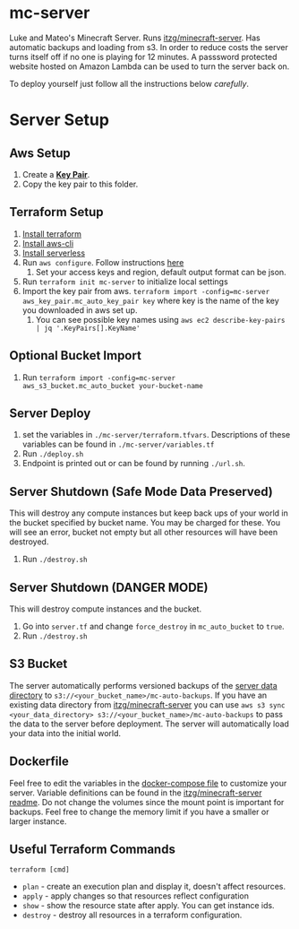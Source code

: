 # mc-server

Luke and Mateo's Minecraft Server. Runs [itzg/minecraft-server](https://github.com/itzg/dockerfiles/tree/master/minecraft-server). Has automatic backups and loading from s3. In order to reduce costs the server turns itself off if no one is playing for 12 minutes. A passsword protected website hosted on Amazon Lambda can be used to turn the server back on.

To deploy yourself just follow all the instructions below *carefully*.

# Server Setup

## Aws Setup

1. Create a [**Key Pair**](https://docs.aws.amazon.com/AWSEC2/latest/UserGuide/ec2-key-pairs.html#having-ec2-create-your-key-pair).
2. Copy the key pair to this folder.

## Terraform Setup

1. [Install terraform](https://learn.hashicorp.com/terraform/getting-started/install.html)
2. [Install aws-cli](https://docs.aws.amazon.com/cli/latest/userguide/cli-chap-install.html)
3. [Install serverless](https://serverless.com/framework/docs/getting-started/)
4. Run `aws configure`. Follow instructions [here](https://docs.aws.amazon.com/cli/latest/userguide/cli-chap-configure.html)
   1. Set your access keys and region, default output format can be json.
5. Run `terraform init mc-server` to initialize local settings
6. Import the key pair from aws. `terraform import -config=mc-server aws_key_pair.mc_auto_key_pair key` where key is the name of the key you downloaded in aws set up.
   1. You can see possible key names using `aws ec2 describe-key-pairs | jq '.KeyPairs[].KeyName'`

## Optional Bucket Import

1. Run `terraform import -config=mc-server aws_s3_bucket.mc_auto_bucket your-bucket-name`

## Server Deploy

1. set the variables in `./mc-server/terraform.tfvars`. Descriptions of these variables can be found in `./mc-server/variables.tf`
2. Run `./deploy.sh`
3. Endpoint is printed out or can be found by running `./url.sh`.

## Server Shutdown (Safe Mode Data Preserved)
This will destroy any compute instances but keep back ups of your world in the bucket specified by bucket name. You may be charged for these. You will see an error, bucket not empty but all other resources will have been destroyed.

1. Run `./destroy.sh`

## Server Shutdown (DANGER MODE)
This will destroy compute instances and the bucket.
1. Go into `server.tf` and change `force_destroy` in `mc_auto_bucket` to `true`.
2. Run `./destroy.sh`

## S3 Bucket

The server automatically performs versioned backups of the [server data directory](https://github.com/itzg/dockerfiles/tree/master/minecraft-server#attaching-data-directory-to-host-filesystem) to `s3://<your_bucket_name>/mc-auto-backups`. If you have an existing data directory from [itzg/minecraft-server](https://github.com/itzg/dockerfiles/tree/master/minecraft-server) you can use `aws s3 sync <your_data_directory> s3://<your_bucket_name>/mc-auto-backups` to pass the data to the server before deployment. The server will automatically load your data into the initial world.

## Dockerfile

Feel free to edit the variables in the [docker-compose file](https://github.com/lukesmurray/mc-server/blob/master/mc-server/mc-server-scripts/docker-compose.yml) to customize your server. Variable definitions can be found in the [itzg/minecraft-server readme](https://github.com/itzg/dockerfiles/tree/master/minecraft-server). Do not change the volumes since the mount point is important for backups. Feel free to change the memory limit if you have a smaller or larger instance.


## Useful Terraform Commands

`terraform [cmd]`

- `plan` - create an execution plan and display it, doesn't affect resources.
- `apply` - apply changes so that resources reflect configuration
- `show` - show the resource state after apply. You can get instance ids.
- `destroy` - destroy all resources in a terraform configuration.

